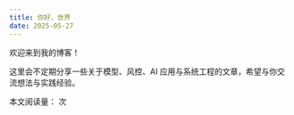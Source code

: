 ```yaml
---
title: 你好，世界
date: 2025-05-27
---
```


欢迎来到我的博客！

这里会不定期分享一些关于模型、风控、AI 应用与系统工程的文章，希望与你交流想法与实践经验。


<div>
  本文阅读量：<span id="busuanzi_value_page_pv"></span> 次
</div>